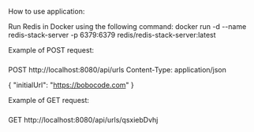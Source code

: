 How to use application:

Run Redis in Docker using the following command:
docker run -d --name redis-stack-server -p 6379:6379 redis/redis-stack-server:latest

Example of POST request:
###
POST http://localhost:8080/api/urls
Content-Type: application/json

{
"initialUrl": "https://bobocode.com"
}


Example of GET request:
###
GET http://localhost:8080/api/urls/qsxiebDvhj